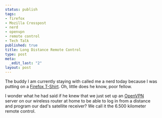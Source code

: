 ```yaml
--- 
status: publish
tags: 
- firefox
- Mozilla Crosspost
- nerd
- openvpn
- remote control
- Tech Talk
published: true
title: Long Distance Remote Control
type: post
meta: 
  _edit_last: "2"
layout: post
---
```

The buddy I am currently staying with called me a nerd today because I was putting on a <a href="http://store.mozilla.org/">Firefox T-Shirt</a>. Oh, little does he know, poor fellow.

I wonder what he had said if he knew that we just set up an <a href="http://openvpn.net">OpenVPN</a> server on our wireless router at home to be able to log in from a distance and program our dad's satellite receiver? We call it the 6.500 kilometer remote control.
